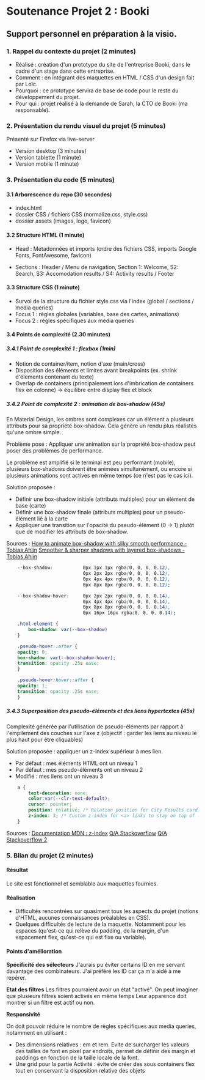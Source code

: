# Soutenance Projet 2 : Booki

## Support personnel en préparation à la visio.

### 1. Rappel du contexte du projet  (2 minutes)

- Réalisé : création d'un prototype du site de l'entreprise Booki, dans le cadre d'un stage dans cette entreprise.
- Comment : en intégrant des maquettes en HTML / CSS d'un design fait par Loïc.
- Pourquoi : ce prototype servira de base de code pour le reste du développement du projet.
- Pour qui : projet réalisé à la demande de Sarah, la CTO de Booki (ma responsable).

### 2. Présentation du rendu visuel du projet (5 minutes)

Présenté sur Firefox via live-server

- Version desktop (3 minutes)
- Version tablette (1 minute)
- Version mobile (1 minute)

### 3. Présentation du code (5 minutes)

#### 3.1 Arborescence du repo (30 secondes)

- index.html
- dossier CSS / fichiers CSS (normalize.css, style.css)
- dossier assets (images, logo, favicon)

#### 3.2 Structure HTML (1 minute)

- Head : Metadonnées et imports (ordre des fichiers CSS, imports Google Fonts, FontAwesome, favicon)

- Sections : Header / Menu de navigation, Section 1: Welcome, S2: Search, S3: Accomodation results / S4: Activity results / Footer

#### 3.3 Structure CSS (1 minute)

- Survol de la structure du fichier style.css via l'index (global / sections / media queries)
- Focus 1 : règles globales (variables, base des cartes, animations)
- Focus 2 : règles spécifiques aux media queries

#### 3.4 Points de complexité (2.30 minutes)

##### 3.4.1 Point de complexité 1 : flexbox (1min)
- Notion de container/item, notion d'axe (main/cross)
- Disposition des éléments et limites avant breakpoints (ex. shrink d'élements contenant du texte)
- Overlap de containers (principalement lors d'imbrication de containers flex en colonne) -> équilibre entre display flex et block

##### 3.4.2 Point de complexité 2 : animation de box-shadow (45s)

En Material Design, les ombres sont complexes car un élément a plusieurs attributs pour sa propriété box-shadow. 
Cela génère un rendu plus réalistes qu'une ombre simple.

Problème posé :
Appliquer une animation sur la propriété box-shadow peut poser des problèmes de performance.

Le problème est amplifié si le terminal est peu performant (mobile), plusieurs box-shadows doivent être animées simultanément, ou encore si plusieurs animations sont actives en même temps (ce n'est pas le cas ici).

Solution proposée :

- Définir une box-shadow initiale (attributs multiples) pour un élément de base (carte)
- Définir une box-shadow finale (attributs multiples) pour un pseudo-élément lié à la carte
- Appliquer une transition sur l'opacité du pseudo-élément (0 -> 1) plutôt que de modifier les attributs de box-shadow.

Sources :
[How to animate box-shadow with silky smooth performance - Tobias Ahlin](https://tobiasahlin.com/blog/layered-smooth-box-shadows/)
[Smoother & sharper shadows with layered box-shadows - Tobias Ahlin](https://tobiasahlin.com/blog/how-to-animate-box-shadow/)

```css
    --box-shadow:           0px 1px 1px rgba(0, 0, 0, 0.12),
                            0px 2px 2px rgba(0, 0, 0, 0.12),
                            0px 4px 4px rgba(0, 0, 0, 0.12),
                            0px 8px 8px rgba(0, 0, 0, 0.12);    

    --box-shadow-hover:     0px 2px 2px rgba(0, 0, 0, 0.14),
                            0px 4px 4px rgba(0, 0, 0, 0.14),
                            0px 8px 8px rgba(0, 0, 0, 0.14),
                            0px 16px 16px rgba(0, 0, 0, 0.14);

    .html-element {
        box-shadow: var(--box-shadow)
    }

    .pseudo-hover::after { 
    opacity: 0;
    box-shadow: var(--box-shadow-hover);
    transition: opacity .25s ease;
    }

    .pseudo-hover:hover::after {
    opacity: 1;
    transition: opacity .25s ease;
    } 
```

##### 3.4.3 Superposition des pseudo-éléments et des liens hypertextes (45s)

Complexité générée par l'utilisation de pseudo-éléments par rapport à l'empilement des couches sur l'axe z (objectif : garder les liens au niveau le plus haut pour être cliquables)

Solution proposée : appliquer un z-index supérieur à mes lien.

- Par défaut : mes éléments HTML ont un niveau 1
- Par défaut : mes pseudo-éléments ont un niveau 2
- Modifié : mes liens ont un niveau 3

```css
    a {
        text-decoration: none;
        color:var(--clr-text-default);
        cursor: pointer;
        position: relative; /* Relation position for City Results card links */
        z-index: 3; /* Custom z-index for <a> links to stay on top of .pseudo-hover::after layer */
    }
```

Sources :
[Documentation MDN : z-index](https://developer.mozilla.org/fr/docs/Web/CSS/z-index)
[Q/A Stackoverflow](https://stackoverflow.com/questions/3032856/is-it-possible-to-set-the-stacking-order-of-pseudo-elements-below-their-parent-e)
[Q/A Stackoverflow 2](https://stackoverflow.com/questions/2503705/how-to-get-a-child-element-to-show-behind-lower-z-index-than-its-parent)

### 5. Bilan du projet (2 minutes)

#### Résultat

Le site est fonctionnel et semblable aux maquettes fournies.

#### Réalisation

- Difficultés rencontrées sur quasiment tous les aspects du projet (notions d'HTML, aucunes connaissances préalables en CSS).
- Quelques difficultés de lecture de la maquette. Notamment pour les espaces (qu'est-ce qui relève du padding, de la margin, d'un espacement flex, qu'est-ce qui est fixe ou variable).

#### Points d'amélioration

**Spécificité des sélecteurs**
J'aurais pu éviter certains ID en me servant davantage des combinateurs. J'ai préféré les ID car ça m'a aidé à me repérer.

**Etat des filtres**
Les filtres pourraient avoir un état "activé".
On peut imaginer que plusieurs filtres soient activés en même temps
Leur apparence doit montrer si un filtre est actif ou non.

**Responsivité**

On doit pouvoir réduire le nombre de règles spécifiques aux media queries, notamment en utilisant :

- Des dimensions relatives : em et rem. Evite de surcharger les valeurs des tailles de font en pixel par endroits, permet de définir des margin et paddings en fonction de la taille locale de la font.
- Une grid pour la partie Activité : évite de créer des sous containers flex tout en conservant la disposition relative des objets
